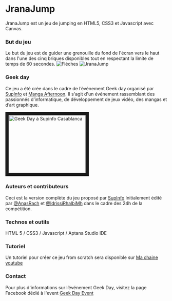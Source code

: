 JranaJump
=================
JranaJump est un jeu de jumping en HTML5, CSS3 et Javascript avec Canvas.

### But du jeu
Le but du jeu est de guider une grenouille du fond de l'écran vers le haut dans l'une des cinq briques disponibles tout en respectant la limite de temps de 60 secondes.
![Fléches](http://www.julesgirard.net/snake/img/arrows.jpg)
![JranaJump](http://oi58.tinypic.com/2n8v3ax.jpg)

### Geek day
Ce jeu a été crée dans le cadre de l’événement Geek day organisé par [SupInfo](http://www.supinfo.com/fr/supinfo_casablanca.aspx) et [Manga Afternoon](http://www.manga-afternoon.ma/).
Il s'agit d'un événement rassemblant des passionnés d’informatique, de développement de jeux vidéo, des mangas et d’art graphique. 

<a href="http://www.youtube.com/watch?feature=player_embedded&v=mCf6HF3gvro
" target="_blank"><img src="http://img.youtube.com/vi/mCf6HF3gvro/0.jpg" 
alt="Geek Day à Supinfo Casablanca" width="240" height="180" border="10" /></a>

### Auteurs et contributeurs
Ceci est la version complète du jeu proposé par [SupInfo](http://www.supinfo.com/fr/supinfo_casablanca.aspx)
Initialement édité par [@AnasRach](https://twitter.com/AnasRach) et [@IdrissiRhalbiMh](https://twitter.com/IdrissiRhalbiMh) dans le cadre des 24h de la compétition.

### Technos et outils
HTML 5 / CSS3 / Javascript / Aptana Studio IDE

### Tutoriel
Un tutoriel pour créer ce jeu from scratch sera disponible sur [Ma chaine youtube](https://www.youtube.com/user/Blackcopyrh)

### Contact
Pour plus d'informations sur l’événement Geek Day, visitez la page Facebook dédié à l'event [Geek Day Event](https://www.facebook.com/geekdayevent)
